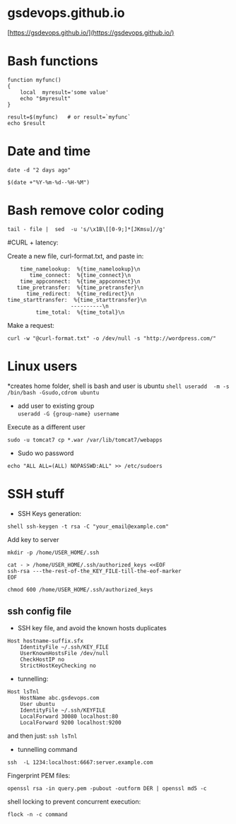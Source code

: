 # gsdevops.github.io
[https://gsdevops.github.io/](https://gsdevops.github.io/)


# Bash functions 

```shell
function myfunc() 
{ 
    local  myresult='some value' 
    echo "$myresult" 
} 
 
result=$(myfunc)   # or result=`myfunc` 
echo $result 

```

# Date and time
```shell
date -d "2 days ago" 

$(date +"%Y-%m-%d--%H-%M") 
```

# Bash remove color coding 

`tail - file |  sed  -u 's/\x1B\[[0-9;]*[JKmsu]//g'` 

#CURL + latency: 

Create a new file, curl-format.txt, and paste in: 
```
    time_namelookup:  %{time_namelookup}\n 
       time_connect:  %{time_connect}\n 
    time_appconnect:  %{time_appconnect}\n 
   time_pretransfer:  %{time_pretransfer}\n 
      time_redirect:  %{time_redirect}\n 
time_starttransfer:  %{time_starttransfer}\n 
                    ----------\n 
         time_total:  %{time_total}\n 
``` 

Make a request: 
```
curl -w "@curl-format.txt" -o /dev/null -s "http://wordpress.com/"
```
 

# Linux users 
*creates home folder, shell is bash and user is ubuntu 
```shell useradd  -m -s /bin/bash -Gsudo,cdrom ubuntu```   
* add user to existing group  
```useradd -G {group-name} username``` 

Execute as a different user 

```
sudo -u tomcat7 cp *.war /var/lib/tomcat7/webapps
```

* Sudo wo password 

```shell 
echo "ALL ALL=(ALL) NOPASSWD:ALL" >> /etc/sudoers
```  
 
 
# SSH stuff  

* SSH Keys generation: 

``` shell ssh-keygen -t rsa -C "your_email@example.com" ``` 

 

Add key to server 
```shell
mkdir -p /home/USER_HOME/.ssh 

cat - > /home/USER_HOME/.ssh/authorized_keys <<EOF 
ssh-rsa ---the-rest-of-the_KEY_FILE-till-the-eof-marker 
EOF 

chmod 600 /home/USER_HOME/.ssh/authorized_keys 
```

## ssh config file  
* SSH key file, and avoid the known hosts duplicates 
```shell 
Host hostname-suffix.sfx
    IdentityFile ~/.ssh/KEY_FILE
    UserKnownHostsFile /dev/null
    CheckHostIP no
    StrictHostKeyChecking no
```
* tunnelling:  
```shell
Host lsTnl
    HostName abc.gsdevops.com
    User ubuntu
    IdentityFile ~/.ssh/KEYFILE 
    LocalForward 30080 localhost:80
    LocalForward 9200 localhost:9200
```
and then just:
`ssh lsTnl`


* tunnelling command 

``` shell  
ssh  -L 1234:localhost:6667:server.example.com
``` 

 

Fingerprint PEM files: 

```
openssl rsa -in query.pem -pubout -outform DER | openssl md5 -c
```

shell locking to prevent concurrent execution:
```shell 
flock -n -c command
```  

 


